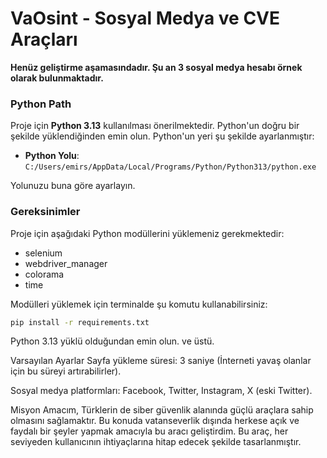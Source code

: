 # VaOsint - Sosyal Medya ve CVE Araçları

**Henüz geliştirme aşamasındadır. Şu an 3 sosyal medya hesabı örnek olarak bulunmaktadır.**

### Python Path
Proje için **Python 3.13** kullanılması önerilmektedir. Python'un doğru bir şekilde yüklendiğinden emin olun. Python'un yeri şu şekilde ayarlanmıştır:
- **Python Yolu**: `C:/Users/emirs/AppData/Local/Programs/Python/Python313/python.exe`

Yolunuzu buna göre ayarlayın.

### Gereksinimler
Proje için aşağıdaki Python modüllerini yüklemeniz gerekmektedir:

- selenium
- webdriver_manager
- colorama
- time

Modülleri yüklemek için terminalde şu komutu kullanabilirsiniz:

```bash
pip install -r requirements.txt

```

Python 3.13 yüklü olduğundan emin olun. ve üstü.

Varsayılan Ayarlar
Sayfa yükleme süresi: 3 saniye (İnterneti yavaş olanlar için bu süreyi artırabilirler).

Sosyal medya platformları: Facebook, Twitter, Instagram, X (eski Twitter).

Misyon
Amacım, Türklerin de siber güvenlik alanında güçlü araçlara sahip olmasını sağlamaktır. Bu konuda vatanseverlik dışında herkese açık ve faydalı bir şeyler yapmak amacıyla bu aracı geliştirdim. Bu araç, her seviyeden kullanıcının ihtiyaçlarına hitap edecek şekilde tasarlanmıştır.

